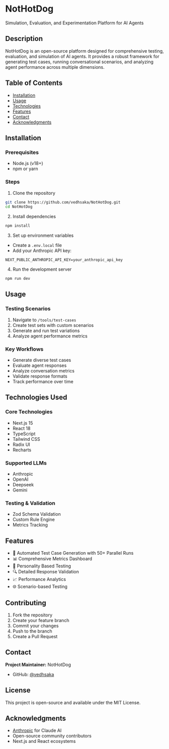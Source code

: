 # NotHotDog
Simulation, Evaluation, and Experimentation Platform for AI Agents


## Description

NotHotDog is an open-source platform designed for comprehensive testing, evaluation, and simulation of AI agents. It provides a robust framework for generating test cases, running conversational scenarios, and analyzing agent performance across multiple dimensions.

## Table of Contents
- [Installation](#installation)
- [Usage](#usage)
- [Technologies](#technologies-used)
- [Features](#features)
- [Contact](#contact)
- [Acknowledgments](#acknowledgments)
<!--- - [Screenshots](#screenshots) 
- [API Documentation](#api-documentation)--->

## Installation

### Prerequisites
- Node.js (v18+)
- npm or yarn

### Steps
1. Clone the repository
```bash
git clone https://github.com/vedhsaka/NotHotDog.git
cd NotHotDog
```

2. Install dependencies
```bash
npm install
```

3. Set up environment variables
- Create a `.env.local` file
- Add your Anthropic API key:
```
NEXT_PUBLIC_ANTHROPIC_API_KEY=your_anthropic_api_key
```

4. Run the development server
```bash
npm run dev
```

## Usage

### Testing Scenarios
1. Navigate to `/tools/test-cases`
2. Create test sets with custom scenarios
3. Generate and run test variations
4. Analyze agent performance metrics

### Key Workflows
- Generate diverse test cases
- Evaluate agent responses
- Analyze conversation metrics
- Validate response formats
- Track performance over time

## Technologies Used

### Core Technologies
- Next.js 15
- React 18
- TypeScript
- Tailwind CSS
- Radix UI
- Recharts

### Supported LLMs
- Anthropic
- OpenAI
- Deepseek
- Gemini

### Testing & Validation
- Zod Schema Validation
- Custom Rule Engine
- Metrics Tracking

## Features

- 🧪 Automated Test Case Generation with 50+ Parallel Runs
- 📊 Comprehensive Metrics Dashboard
- 🤖 Personality Based Testing
- 🔍 Detailed Response Validation
- 📈 Performance Analytics
- 🌐 Scenario-based Testing

<!--- ## Screenshots

*(Placeholder for future screenshots)* --->

<!--- ## API Documentation

### Test Generation Endpoint
- **Endpoint:** `/api/tools/generate-tests`
- **Method:** POST
- **Payload:**
  ```json
  {
    "inputExample": "Sample input format",
    "agentDescription": "Optional agent context"
  }
  ```

### Agent Evaluation Endpoint
- **Endpoint:** `/api/tools/evaluate-agent`
- **Method:** POST
- **Payload:**
  ```json
  {
    "agentEndpoint": "https://api.example.com/agent",
    "testCases": [],
    "headers": {}
  }
  ```

## Roadmap
- Add more advanced AI model integrations
- Expand validation rule complexity
- Improve visualization capabilities
- Create plugin architecture for custom metrics --->

## Contributing

1. Fork the repository
2. Create your feature branch
3. Commit your changes
4. Push to the branch
5. Create a Pull Request

## Contact

**Project Maintainer:** NotHotDog
- GitHub: [@vedhsaka](https://github.com/vedhsaka)
<!--- - Email: your.email@example.com --->

## License

This project is open-source and available under the MIT License.

## Acknowledgments

- [Anthropic](https://www.anthropic.com) for Claude AI
- Open-source community contributors
- Next.js and React ecosystems
